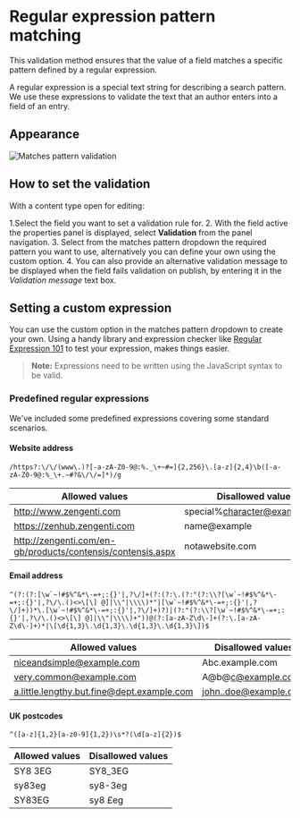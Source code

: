 # Regular expression pattern matching
This validation method ensures that the value of a field matches a specific pattern defined by a regular expression.

A regular expression is a special text string for describing a search pattern. We use these expressions to validate the text that an author enters into a field of an entry.

## Appearance
![Matches pattern validation](/images/validation-matchespattern.png)

## How to set the validation
With a content type open for editing:

1.Select the field you want to set a validation rule for.
2. With the field active the properties panel is displayed, select **Validation** from the panel navigation.
3. Select from the matches pattern dropdown the required pattern you want to use, alternatively you can define your own using the custom option.
4. You can also provide an alternative validation message to be displayed when the field fails validation on publish, by entering it in the *Validation message* text box.

## Setting a custom expression
You can use the custom option in the matches pattern dropdown to create your own. Using a handy library and expression checker like [Regular Expression 101](https://regex101.com/) to test your expression, makes things easier.

> **Note:** Expressions need to be written using the JavaScript syntax to be valid.

### Predefined regular expressions
We've included some predefined expressions covering some standard scenarios.

#### Website address

	/https?:\/\/(www\.)?[-a-zA-Z0-9@:%._\+~#=]{2,256}\.[a-z]{2,4}\b([-a-zA-Z0-9@:%_\+.~#?&\/\/=]*)/g

| Allowed values | Disallowed values |
| --- | --- |
| http://www.zengenti.com | special%character@example.com |
| https://zenhub.zengenti.com | name@example |
| http://zengenti.com/en-gb/products/contensis/contensis.aspx | notawebsite.com |

#### Email address

	^(?:(?:[\w`~!#$%^&*\-=+;:{}'|,?\/]+(?:(?:\.(?:"(?:\\?[\w`~!#$%^&*\-=+;:{}'|,?\/\.()<>\[\] @]|\\"|\\\\)*"|[\w`~!#$%^&*\-=+;:{}'|,?\/]+))*\.[\w`~!#$%^&*\-=+;:{}'|,?\/]+)?)|(?:"(?:\\?[\w`~!#$%^&*\-=+;:{}'|,?\/\.()<>\[\] @]|\\"|\\\\)+"))@(?:[a-zA-Z\d\-]+(?:\.[a-zA-Z\d\-]+)*|\[\d{1,3}\.\d{1,3}\.\d{1,3}\.\d{1,3}\])$


| Allowed values | Disallowed values |
| --- | --- |
| niceandsimple@example.com | Abc.example.com |
| very.common@example.com | A@b@c@example.com |
| a.little.lengthy.but.fine@dept.example.com | john..doe@example.com |

#### UK postcodes

	^([a-z]{1,2}[a-z0-9]{1,2})\s*?(\d[a-z]{2})$

| Allowed values | Disallowed values |
| --- | --- |
| SY8 3EG | SY8_3EG |
| sy83eg | sy8-3eg |
| SY83EG | sy8 £eg |

